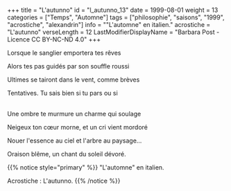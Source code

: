+++
title = "L'autunno"
id = "l_autunno_13"
date = 1999-08-01
weight = 13
categories = ["Temps", "Automne"]
tags = ["philosophie", "saisons", "1999", "acrostiche", "alexandrin"]
info = "\"L'automne\" en italien."
acrostiche = "L'autunno"
verseLength = 12
LastModifierDisplayName = "Barbara Post - Licence CC BY-NC-ND 4.0"
+++

Lorsque le sanglier emportera tes rêves

Alors tes pas guidés par son souffle roussi

Ultimes se tairont dans le vent, comme brèves

Tentatives. Tu sais bien si tu pars ou si

 \
Une ombre te murmure un charme qui soulage

Neigeux ton cœur morne, et un cri vient mordoré

Nouer l'essence au ciel et l'arbre au paysage...

Oraison blême, un chant du soleil dévoré.

{{% notice style="primary" %}}
"L'automne" en italien.

Acrostiche : L'autunno.
{{% /notice %}}
